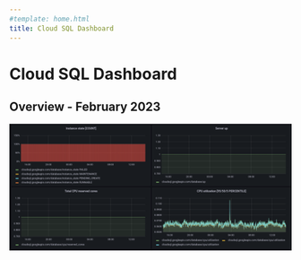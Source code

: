```yaml
---
#template: home.html
title: Cloud SQL Dashboard
---
```


# Cloud SQL Dashboard

## Overview - February 2023

![](/images/dashboards/cloudsql.png)
